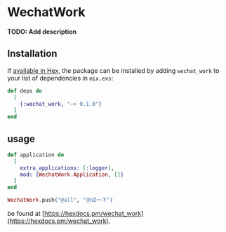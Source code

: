 # WechatWork

**TODO: Add description**

## Installation

If [available in Hex](https://hex.pm/docs/publish), the package can be installed
by adding `wechat_work` to your list of dependencies in `mix.exs`:

```elixir
def deps do
  [
    {:wechat_work, "~> 0.1.0"}
  ]
end
```

## usage

```elixir
def application do
  [
    extra_applications: [:logger],
    mod: {WechatWork.Application, []}
  ]
end

WechatWork.push("@all", "测试一下")
```

be found at [https://hexdocs.pm/wechat_work](https://hexdocs.pm/wechat_work).
